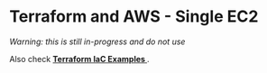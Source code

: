 # Terraform and AWS - Single EC2

*Warning: this is still in-progress and do not use*

Also check **[Terraform IaC Examples ](https://github.com/ginigangadharan/terraform-iac-usecases)**.
